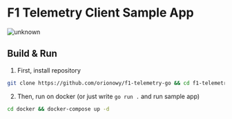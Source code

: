 # F1 Telemetry Client Sample App

![unknown](https://user-images.githubusercontent.com/20264712/121112897-ccc2fb00-c819-11eb-9739-91ccddcbcdc4.png)

## Build & Run

1. First, install repository

```bash
git clone https://github.com/orionowy/f1-telemetry-go && cd f1-telemetry-go
```

2. Then, run on docker (or just write `go run .` and run sample app)
```bash
cd docker && docker-compose up -d
```
